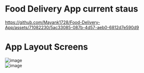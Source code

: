 # Food Delivery App current staus
https://github.com/Mayank1728/Food-Delivery-App/assets/71082230/5ac33085-087b-4d57-aeb0-6812d7e590d9

# App Layout Screens
![image](https://github.com/Mayank1728/Food-Delivery-App/assets/71082230/384d9e2b-95aa-498d-a3f5-ead785c0c3dd) <br>
![image](https://github.com/Mayank1728/Food-Delivery-App/assets/71082230/6d10e9c8-1f36-4d2d-a691-0079b91923f1) <br>




